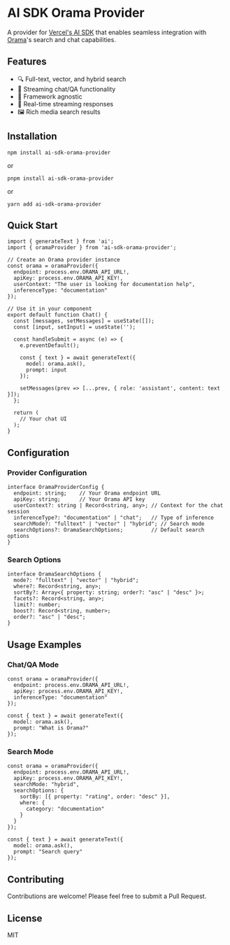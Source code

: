 # AI SDK Orama Provider

A provider for [Vercel's AI SDK](https://sdk.vercel.ai/docs) that enables seamless integration with [Orama](https://docs.oramasearch.com/)'s search and chat capabilities.

## Features

- 🔍 Full-text, vector, and hybrid search
- 💬 Streaming chat/QA functionality
- 🚀 Framework agnostic
- 🔄 Real-time streaming responses
- 🖼️ Rich media search results

## Installation

```
npm install ai-sdk-orama-provider

```
or
```
pnpm install ai-sdk-orama-provider
```
or

```
yarn add ai-sdk-orama-provider
```


## Quick Start

```
import { generateText } from 'ai';
import { oramaProvider } from 'ai-sdk-orama-provider';

// Create an Orama provider instance
const orama = oramaProvider({
  endpoint: process.env.ORAMA_API_URL!,
  apiKey: process.env.ORAMA_API_KEY!,
  userContext: "The user is looking for documentation help",
  inferenceType: "documentation"
});

// Use it in your component
export default function Chat() {
  const [messages, setMessages] = useState([]);
  const [input, setInput] = useState('');

  const handleSubmit = async (e) => {
    e.preventDefault();
    
    const { text } = await generateText({
      model: orama.ask(),
      prompt: input
    });

    setMessages(prev => [...prev, { role: 'assistant', content: text }]);
  };

  return (
    // Your chat UI
  );
}
```

## Configuration

### Provider Configuration

```
interface OramaProviderConfig {
  endpoint: string;    // Your Orama endpoint URL
  apiKey: string;      // Your Orama API key
  userContext?: string | Record<string, any>; // Context for the chat session
  inferenceType?: "documentation" | "chat";   // Type of inference
  searchMode?: "fulltext" | "vector" | "hybrid"; // Search mode
  searchOptions?: OramaSearchOptions;         // Default search options
}
```

### Search Options

```
interface OramaSearchOptions {
  mode?: "fulltext" | "vector" | "hybrid";
  where?: Record<string, any>;
  sortBy?: Array<{ property: string; order?: "asc" | "desc" }>;
  facets?: Record<string, any>;
  limit?: number;
  boost?: Record<string, number>;
  order?: "asc" | "desc";
}
```


## Usage Examples

### Chat/QA Mode

```
const orama = oramaProvider({
  endpoint: process.env.ORAMA_API_URL!,
  apiKey: process.env.ORAMA_API_KEY!,
  inferenceType: "documentation"
});

const { text } = await generateText({
  model: orama.ask(),
  prompt: "What is Orama?"
});
```

### Search Mode

```
const orama = oramaProvider({
  endpoint: process.env.ORAMA_API_URL!,
  apiKey: process.env.ORAMA_API_KEY!,
  searchMode: "hybrid",
  searchOptions: {
    sortBy: [{ property: "rating", order: "desc" }],
    where: {
      category: "documentation"
    }
  }
});

const { text } = await generateText({
  model: orama.ask(),
  prompt: "Search query"
});
```


## Contributing

Contributions are welcome! Please feel free to submit a Pull Request.

## License

MIT